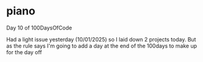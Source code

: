 # piano
Day 10 of 100DaysOfCode

Had a light issue yesterday (10/01/2025) so I laid down 2 projects today.
But as the rule says I'm going to add a day at the end of the 100days to make up for the day off
